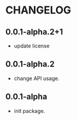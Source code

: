 # CHANGELOG

## 0.0.1-alpha.2+1

* update license

## 0.0.1-alpha.2

* change API usage.

## 0.0.1-alpha

* init package.
